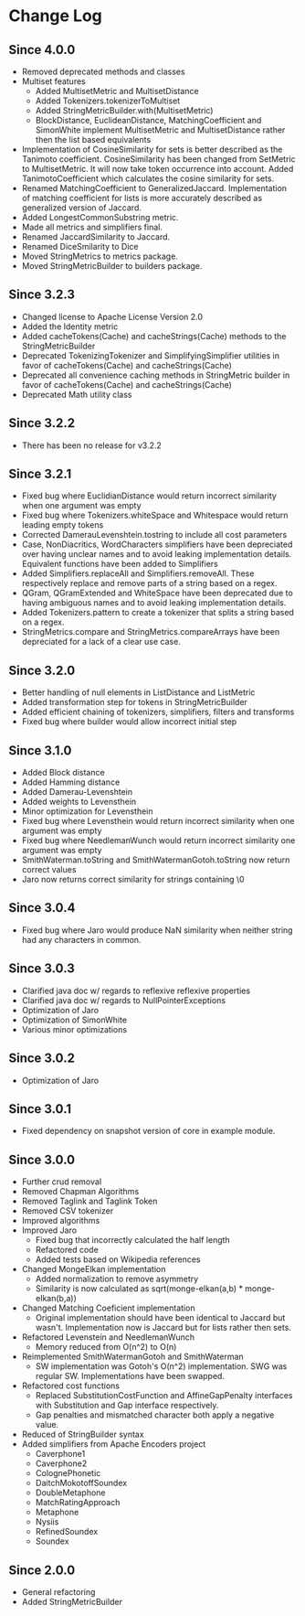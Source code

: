 Change Log
==========

## Since 4.0.0 ##
 - Removed deprecated methods and classes
 - Multiset features
    - Added MultisetMetric and MultisetDistance
	- Added Tokenizers.tokenizerToMultiset
	- Added StringMetricBuilder.with(MultisetMetric)
	- BlockDistance, EuclideanDistance, MatchingCoefficient and SimonWhite implement MultisetMetric and MultisetDistance rather then the list based equivalents
 - Implementation of CosineSimilarity for sets is better described as the Tanimoto coefficient. CosineSimilarity has been changed from SetMetric to MultisetMetric. It will now take token occurrence into account. Added TanimotoCoefficient which calculates the cosine similarity for sets.
 - Renamed MatchingCoefficient to GeneralizedJaccard. Implementation of matching coefficient for lists is more accurately described as generalized version of Jaccard. 
 - Added LongestCommonSubstring metric.
 - Made all metrics and simplifiers final.
 - Renamed JaccardSimilarity to Jaccard. 
 - Renamed DiceSmilarity to Dice
 - Moved StringMetrics to metrics package.
 - Moved StringMetricBuilder to builders package.

## Since 3.2.3 ##
 - Changed license to Apache License Version 2.0
 - Added the Identity metric
 - Added cacheTokens(Cache) and cacheStrings(Cache) methods to the StringMetricBuilder
 - Deprecated TokenizingTokenizer and SimplifyingSimplifier utilities in favor of cacheTokens(Cache) and cacheStrings(Cache)
 - Deprecated all convenience caching methods in StringMetric builder in favor of cacheTokens(Cache) and cacheStrings(Cache)
 - Deprecated Math utility class

## Since 3.2.2 ##
 - There has been no release for v3.2.2

## Since 3.2.1 ##
 - Fixed bug where EuclidianDistance would return incorrect similarity when one argument was empty
 - Fixed bug where Tokenizers.whiteSpace and Whitespace would return leading empty tokens
 - Corrected DamerauLevenshtein.tostring to include all cost parameters
 - Case, NonDiacritics, WordCharacters simplifiers have been depreciated over having unclear names and to avoid leaking implementation details. Equivalent functions have been added to Simplifiers
 - Added Simplifiers.replaceAll and Simplifiers.removeAll. These respectively replace and remove parts of a string based on a regex.
 - QGram, QGramExtended and WhiteSpace have been deprecated due to having ambiguous names and to avoid leaking implementation details. 
 - Added Tokenizers.pattern to create a tokenizer that splits a string based on a regex.
 - StringMetrics.compare and StringMetrics.compareArrays have been depreciated for a lack of a clear use case.

## Since 3.2.0 ##

 - Better handling of null elements in ListDistance and ListMetric
 - Added transformation step for tokens in StringMetricBuilder
 - Added efficient chaining of tokenizers, simplifiers, filters and transforms
 - Fixed bug where builder would allow incorrect initial step

## Since 3.1.0 ##
 - Added Block distance
 - Added Hamming distance
 - Added Damerau-Levenshtein
 - Added weights to Levensthein
 - Minor optimization for Levensthein
 - Fixed bug where Levensthein would return incorrect similarity when one argument was empty
 - Fixed bug where NeedlemanWunch would return incorrect similarity one argument was empty
 - SmithWaterman.toString and SmithWatermanGotoh.toString now return correct values
 - Jaro now returns correct similarity for strings containing \0

## Since 3.0.4 ##
  - Fixed bug where Jaro would produce NaN similarity when neither string had any characters in common.

## Since 3.0.3 ##
  - Clarified java doc w/ regards to reflexive reflexive properties
  - Clarified java doc w/ regards to NullPointerExceptions
  - Optimization of Jaro
  - Optimization of SimonWhite
  - Various minor optimizations

## Since 3.0.2 ##
  - Optimization of Jaro

## Since 3.0.1 ##
  - Fixed dependency on snapshot version of core in example module.

## Since 3.0.0 ##

 - Further crud removal
  - Removed Chapman Algorithms
  - Removed Taglink and Taglink Token
  - Removed CSV tokenizer
 - Improved algorithms
  - Improved Jaro
    - Fixed bug that incorrectly calculated the half length
    - Refactored code
    - Added tests based on Wikipedia references
  - Changed MongeElkan implementation
    - Added normalization to remove asymmetry
    - Similarity is now calculated as sqrt(monge-elkan(a,b) * monge-elkan(b,a))
  - Changed Matching Coeficient implementation
    - Original implementation should have been identical to Jaccard but wasn't. Implementation now is Jaccard but for lists rather then sets.
  - Refactored Levenstein and NeedlemanWunch
    - Memory reduced from O(n^2) to O(n)
  - Reimplemented SmithWatermanGotoh and SmithWaterman
    - SW implementation was Gotoh's O(n^2) implementation. SWG was regular SW. Implementations have been swapped.
  - Refactored cost functions 
    - Replaced SubstitutionCostFunction and AffineGapPenalty interfaces with Substitution and Gap interface respectively.
    - Gap penalties and mismatched character both apply a negative value.
 - Reduced  of StringBuilder syntax
 - Added simplifiers from Apache Encoders project	
   - Caverphone1
   - Caverphone2
   - ColognePhonetic
   - DaitchMokotoffSoundex
   - DoubleMetaphone
   - MatchRatingApproach
   - Metaphone
   - Nysiis
   - RefinedSoundex
   - Soundex

## Since 2.0.0 ##

 - General refactoring
 - Added StringMetricBuilder
